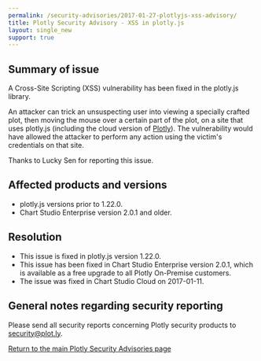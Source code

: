 ```yaml
---
permalink: /security-advisories/2017-01-27-plotlyjs-xss-advisory/
title: Plotly Security Advisory - XSS in plotly.js
layout: single_new
support: true
---
```


## Summary of issue

A Cross-Site Scripting (XSS) vulnerability has been fixed in the plotly.js library.

An attacker can trick an unsuspecting user into viewing a specially crafted plot, then moving the mouse over a certain
part of the plot, on a site that uses plotly.js (including the cloud version
of [Plotly](https://plot.ly)).  The vulnerability would have allowed the attacker to perform any action using the victim's
credentials on that site.

Thanks to Lucky Sen for reporting this issue.

## Affected products and versions

* plotly.js versions prior to 1.22.0.
* Chart Studio Enterprise version 2.0.1 and older.

## Resolution

* This issue is fixed in plotly.js version 1.22.0.
* This issue has been fixed in Chart Studio Enterprise version 2.0.1, which is available as a free upgrade to all Plotly
On-Premise customers.
* The issue was fixed in Chart Studio Cloud on 2017-01-11.

## General notes regarding security reporting

Please send all security reports concerning Plotly security products to [security@plot.ly](mailto:security@plot.ly).

[Return to the main Plotly Security Advisories page](http://help.plot.ly/security-advisories/)
